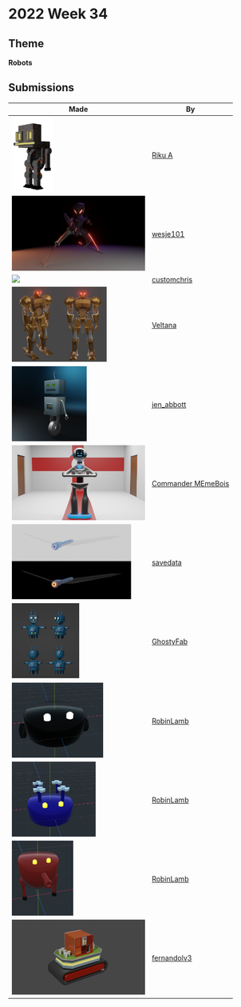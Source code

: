 # 2022 Week 34


## Theme

**Robots**


## Submissions

| Made | By |
|------|----|
| <img src="./RikuA/robot.png" height="150" /> | [Riku A](./RikuA/) |
| <img src="./wesje101/FastRobot2.png" height="150" /> | [wesje101](./wesje101/) |
| <img src="./customchris/JunkRobot2k.png" height="150" /> | [customchris](./customchris/) |
| <img src="./Veltana/botboijpeg.jpg" height="150" /> | [Veltana](./Veltana/) |
| <img src="./jen_abbott/robot-jsa-aug2022.png" height="150" /> | [jen_abbott](./jen_abbott/) |
| <img src="./CommanderMEmeBois/NurseRobo.png" height="150" /> | [Commander MEmeBois](./CommanderMEmeBois/) |
| <img src="./savedata/unknown.png" height="150" /> | [savedata](./savedata/) |
| <img src="./GhostyFab/BlueDabadei.PNG" height="150" /> | [GhostyFab](./GhostyFab/) |
| <img src="./RobinLamb/robot_regular.png" height="150" /> | [RobinLamb](./RobinLamb/) |
| <img src="./RobinLamb/robot_drone.png" height="150" /> | [RobinLamb](./RobinLamb/) |
| <img src="./RobinLamb/Video_220827000141.gif" height="150" /> | [RobinLamb](./RobinLamb/) |
| <img src="./fernandolv3/coffee_robot.png" height="150" /> | [fernandolv3](./fernandolv3/) |

